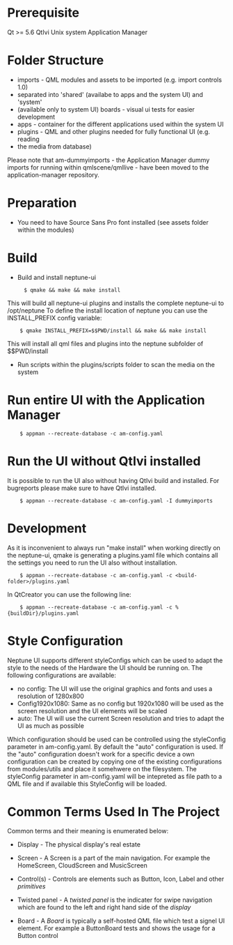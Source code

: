 # Prerequisite

Qt >= 5.6
QtIvi
Unix system
Application Manager

# Folder Structure

* imports - QML modules and assets to be imported (e.g. import controls 1.0)
* separated into 'shared' (availabe to apps and the system UI) and 'system'
* (available only to system UI) boards - visual ui tests for easier development
* apps - container for the different applications used within the system UI
* plugins - QML and other plugins needed for fully functional UI (e.g. reading
* the media from database)

Please note that am-dummyimports - the Application Manager dummy imports for running within
qmlscene/qmllive - have been moved to the application-manager repository.


# Preparation

* You need to have Source Sans Pro font installed (see assets folder within the modules)

# Build

* Build and install neptune-ui

        $ qmake && make && make install

This will build all neptune-ui plugins and installs the complete neptune-ui to /opt/neptune
To define the install location of neptune you can use the INSTALL_PREFIX config variable:

        $ qmake INSTALL_PREFIX=$$PWD/install && make && make install

This will install all qml files and plugins into the neptune subfolder of $$PWD/install

* Run scripts within the plugins/scripts folder to scan the media on the system

# Run entire UI with the Application Manager

        $ appman --recreate-database -c am-config.yaml

# Run the UI without QtIvi installed

It is possible to run the UI also without having QtIvi build and installed. For bugreports please make sure to have QtIvi installed.

        $ appman --recreate-database -c am-config.yaml -I dummyimports

# Development

As it is inconvenient to always run "make install" when working directly on the neptune-ui,
qmake is generating a plugins.yaml file which contains all the settings you need to run the
UI also without installation.

        $ appman --recreate-database -c am-config.yaml -c <build-folder>/plugins.yaml

In QtCreator you can use the following line:

        $ appman --recreate-database -c am-config.yaml -c %{buildDir}/plugins.yaml

# Style Configuration

Neptune UI supports different styleConfigs which can be used to adapt the style to the needs of the Hardware the UI should be running on.
The following configurations are available:

* no config: The UI will use the original graphics and fonts and uses a resolution of 1280x800
* Config1920x1080: Same as no config but 1920x1080 will be used as the screen resolution and the UI elements will be scaled
* auto: The UI will use the current Screen resolution and tries to adapt the UI as much as possible

Which configuration should be used can be controlled using the styleConfig parameter in am-config.yaml. By default the "auto" configuration is used.
If the "auto" configuration doesn't work for a specific device a own configuration can be created by copying one of the existing configurations from modules/utils and place it somehwere on the filesystem.
The styleConfig parameter in am-config.yaml will be intepreted as file path to a QML file and if available this StyleConfig will be loaded.

# Common Terms Used In The Project

Common terms and their meaning is enumerated below:

* Display - The physical display's real estate

* Screen - A Screen is a part of the main navigation. For example the HomeScreen, CloudScreen and MusicScreen

* Control(s) - Controls are elements such as Button, Icon, Label and other _primitives_

* Twisted panel - A _twisted panel_ is the indicater for swipe navigation which are found to the left and right hand side of the _display_

* Board - A _Board_ is typically a self-hosted QML file which test a signel UI element. For example a ButtonBoard tests and shows the usage for a Button control

